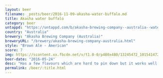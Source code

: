 ```yaml
---
layout: beer
filename: _posts/beer/2016-11-09-akasha-water-buffalo.md
title: Akasha water buffalo
category: beer
untappd: "https://untappd.com/b/akasha-brewing-company--australia--water-buffalo/1434126"
country: "Australia"
brewery: "Akasha Brewing Company (Australia)"
breweryURL: "/brewery/akasha-brewing-company-australia.html"
style: "Brown Ale - American"
score: 7
img: https://scontent.xx.fbcdn.net/v/t1.0-0/p480x480/13245472_10154147280238745_5349990342920915596_n.jpg?_nc_cat=109&_nc_ht=scontent.xx&oh=2414c5139eddd902c74e6c781a719eeb&oe=5D35C4FF
beer-date: "2016-05-24"
desc: "Has a few flavours which are hard to pin down but it works well. Has a nice amount of sweetness"
permalink: /beer/:title.html
---
```

